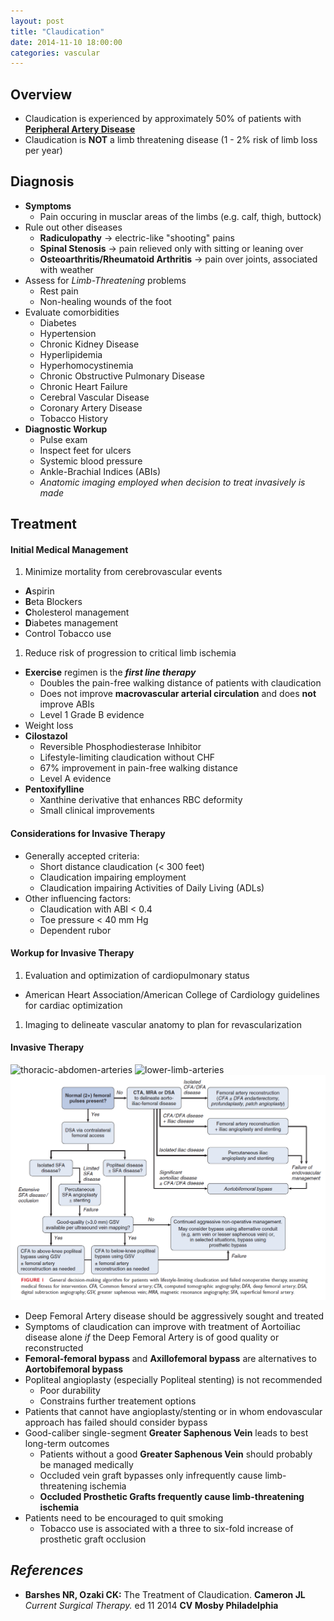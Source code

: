```yaml
---
layout: post
title: "Claudication"
date: 2014-11-10 18:00:00
categories: vascular
---
```


## Overview

* Claudication is experienced by approximately 50% of patients with **[Peripheral Artery Disease]()**
* Claudication is **NOT** a limb threatening disease (1 - 2% risk of limb loss per year)

## Diagnosis

* **Symptoms**
  * Pain occuring in musclar areas of the limbs (e.g. calf, thigh, buttock)
* Rule out other diseases
  * **Radiculopathy** &#8594; electric-like "shooting" pains
  * **Spinal Stenosis** &#8594; pain relieved only with sitting or leaning over
  * **Osteoarthritis/Rheumatoid Arthritis** &#8594; pain over joints, associated with weather
* Assess for *Limb-Threatening* problems
  * Rest pain
  * Non-healing wounds of the foot
* Evaluate comorbidities
  * Diabetes
  * Hypertension
  * Chronic Kidney Disease
  * Hyperlipidemia
  * Hyperhomocystinemia
  * Chronic Obstructive Pulmonary Disease
  * Chronic Heart Failure
  * Cerebral Vascular Disease
  * Coronary Artery Disease
  * Tobacco History
* **Diagnostic Workup**
  * Pulse exam
  * Inspect feet for ulcers
  * Systemic blood pressure
  * Ankle-Brachial Indices (ABIs)
  * *Anatomic imaging employed when decision to treat invasively is made*

## Treatment

#### Initial Medical Management

1. Minimize mortality from cerebrovascular events
  * **A**spirin
  * **B**eta Blockers
  * **C**holesterol management
  * **D**iabetes management
  * Control Tobacco use
1. Reduce risk of progression to critical limb ischemia
  * **Exercise** regimen is the ***first line therapy***
    * Doubles the pain-free walking distance of patients with claudication
    * Does not improve **macrovascular arterial circulation** and does **not** improve ABIs
    * Level 1 Grade B evidence
  * Weight loss
  * **Cilostazol**
    * Reversible Phosphodiesterase Inhibitor
    * Lifestyle-limiting claudication without CHF
    * 67% improvement in pain-free walking distance
    * Level A evidence
  * **Pentoxifylline**
    * Xanthine derivative that enhances RBC deformity
    * Small clinical improvements

#### Considerations for Invasive Therapy

* Generally accepted criteria:
  * Short distance claudication (&lt; 300 feet)
  * Claudication impairing employment
  * Claudication impairing Activities of Daily Living (ADLs)
* Other influencing factors:
  * Claudication with ABI &lt; 0.4
  * Toe pressure &lt; 40 mm Hg
  * Dependent rubor

#### Workup for Invasive Therapy

1. Evaluation and optimization of cardiopulmonary status
  * American Heart Association/American College of Cardiology guidelines for cardiac optimization
1. Imaging to delineate vascular anatomy to plan for revascularization

#### Invasive Therapy

<img src="/assets/2014-11-10-claudication/thoracic_abdomen_arteries.png" alt="thoracic-abdomen-arteries" class="center">

<img src="/assets/2014-11-10-claudication/lower_limb_arteries.png" alt="lower-limb-arteries" class="center">

<img src="/assets/2014-11-10-claudication/claudication_treatment.png" alt="claudication-algorithm" class="center">

* Deep Femoral Artery disease should be aggressively sought and treated
* Symptoms of claudication can improve with treatment of Aortoiliac disease alone *if* the Deep Femoral Artery is of good quality or reconstructed
* **Femoral-femoral bypass** and **Axillofemoral bypass** are alternatives to **Aortobifemoral bypass**
* Popliteal angioplasty (especially Popliteal stenting) is not recommended
  * Poor durability
  * Constrains further treatement options
* Patients that cannot have angioplasty/stenting or in whom endovascular approach has failed should consider bypass
* Good-caliber single-segment **Greater Saphenous Vein** leads to best long-term outcomes
  * Patients without a good **Greater Saphenous Vein** should probably be managed medically
  * Occluded vein graft bypasses only infrequently cause limb-threatening ischemia
  * **Occluded Prosthetic Grafts frequently cause limb-threatening ischemia**
* Patients need to be encouraged to quit smoking
  * Tobacco use is associated with a three to six-fold increase of prosthetic graft occlusion

## *References*
* **Barshes NR, Ozaki CK:** The Treatment of Claudication. **Cameron JL** *Current Surgical Therapy.* ed 11 2014 **CV Mosby Philadelphia**
